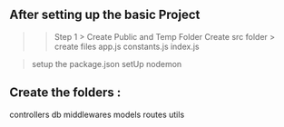 ## After setting up the basic Project

>> Step 1 > Create Public and Temp  Folder 
>Create src folder  > create files app.js constants.js index.js

> setup the package.json
>setUp nodemon

## Create the folders  : 
controllers
db
middlewares
models
routes
utils 